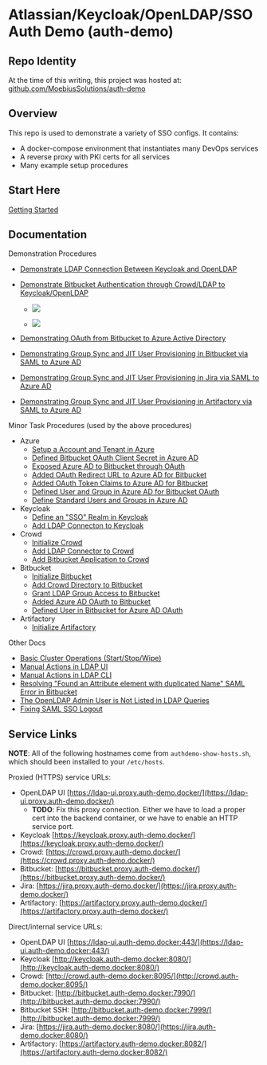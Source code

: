 # Atlassian/Keycloak/OpenLDAP/SSO Auth Demo (auth-demo)

## Repo Identity

At the time of this writing, this project was hosted at:
[github.com/MoebiusSolutions/auth-demo](https://github.com/MoebiusSolutions/auth-demo)

## Overview

This repo is used to demonstrate a variety of SSO configs.
It contains:

* A docker-compose environment that instantiates many DevOps services
* A reverse proxy with PKI certs for all services
* Many example setup procedures

## Start Here

[Getting Started](docs/Getting-Started.md)

## Documentation

Demonstration Procedures

* [Demonstrate LDAP Connection Between Keycloak and OpenLDAP](docs/Demonstrate-LDAP-Connection-Between-Keycloak-and-OpenLDAP.md)

* [Demonstrate Bitbucket Authentication through Crowd/LDAP to Keycloak/OpenLDAP](docs/Demonstrate-Bitbucket-Authentication-through-Crowd-LDAP-to-Keycloak-OpenLDAP.md)

   * [![](https://www.moesol.com/plantuml/png/bOzFIyD04CNlyoc6dCoXf5vB2KG55Ii6YtWfo2OxDalItMLtOnh4xsusvey8KZtDCE_tPkRPd5M41tR4y-KI6y5T0L3HgqEdq8XzuP0BGxaJIWAmFKc7DqbgrB55Pb7xPXW_Q9ARgoJryuep3L9nmk2PCaoqjW6-0-8NgWljISOFGexuIoqcFRYZDgyKAtTodSNRv7w3jpnTHraSUBmSr9c_42whyvBSRDZEV3Qga-7Ig8PxAVSDV03qIN0HJyjN-4XlP2nXdtOdpmhdT3Y3mzCdkUdwIR9_vZSAXdlZwHK-sGwBhesgjUqmFmoxQeZng372KGZznZyv5afMRGXZ-lzuO4huBSGFMv_X4m00)](https://www.moesol.com/plantuml/png/bOzFIyD04CNlyoc6dCoXv5vA82feQSLW4Iy5sSsEpPAuksmsrY1-TxDh_eXGggSPvltUpBoQNXmwZLOUIeT2MYgSr0g07KWvlCrogzyxP0qQtmpZUqDgUvtbVbuBPa1fGHWz4SVCc2R23q3yHarfFCd4grGZ_jpAIOysr1MrPjLUhNYwo-wsk1RvAk5fvF5gK6V-KZhU5XMvsR2RUJwga-7AwgFmKk4R-0G8IN2HJikN-41lP1l2a7QlBahdJ3o3mzDdkUdwMJ8ySug2uTvuUecFJOybDrQtfkanFupxQec9v6YbenZ2nZyv5bhLNGnZ-lzuO4hu8yGlMyZm1G00)
   
   * [![](https://www.moesol.com/plantuml/png/TP71JiCm44Jl_eeL9pXKb6jLLMhB1L54r794GewzRLP9R6DlAF3rs6dJD5IzETgPqPj9KB92gEKtF8p7i2VDXH1IiVMmy7OVq8CCa1-UmadFfCX9m-0AjtgSPrBNP9Acqj9zD3JGt2o8yqQLoEzcciysyvSLRBBfVJwxQMExwz3qZ3-gihBiFK-wDvN7wy2pZ80wNLLw34wl3aq2xHY5EBQ1qQmdcC2o8bL2PNUnJjumMtCIJaVdmZLgyeg1BNIai8rxjTRpy8vq0fctNwGHcdHH7ZKQ9ba5qKcIFC5536ksvEjBwHbC7zokmxR4-0kC1j-ZdPQ_KdUDdmq6ZXPdGIg58S3jdhWuPBwbp3jnCYHtksrFkFEsSL1ZdQCF1Rbs1Cc5zVGhcU9-hU6osd_ZbPqpZo6MFn0gQpX-_040)](https://www.moesol.com/plantuml/png/TP71Ri8m44Jl-OeLf_Q0UaS82UYbAbKZwB5IvTXRiafYk-jDKVlrjGCXf8YRevqPlPaeBOvXnUuGa445A8xFp2iMqkIL5V2btpmkSsKQiabJ6-K_MXff9YkIejKLohkT5ulTycK3ktp-K2mcNMn_7PkUyKVNJbM3vyaCfkfq7NdM4T2agqwFqUdLeqsWFMEMdTh0T34Gp61TawwWTljOfsX5d3qBvzDBuHODiHOG1pqfVCQzEkjbU4ywWvpTDnc4Dbqqeq4hfEgGzP8aJt0HmzbFukPQUW4p17VhYAim_W9hW0Uqy_8twcxngyKWqU8TAAqn1BWxa9J7pBUKUP-T3SdTRJiGxjcr7Xfi2kHGakz6K58wfbyb5FVh3DVL_Xjlx9mpXbZ-IAYTbVZn1m00)

* [Demonstrating OAuth from Bitbucket to Azure Active Directory](docs/Demonstrating-OAuth-from-Bitbucket-to-Azure-Active-Directory.md)

* [Demonstrating Group Sync and JIT User Provisioning in Bitbucket via SAML to Azure AD](docs/Demonstrating-Group-Sync-and-JIT-User-Provisioning-in-Bitbucket-via-SAML-to-Azure-AD.md)

* [Demonstrating Group Sync and JIT User Provisioning in Jira via SAML to Azure AD](docs/Demonstrating-Group-Sync-and-JIT-User-Provisioning-in-Jira-via-SAML-to-Azure-AD.md)

* [Demonstrating Group Sync and JIT User Provisioning in Artifactory via SAML to Azure AD](docs/Demonstrating-Group-Sync-and-JIT-User-Provisioning-in-Artifactory-via-SAML-to-Azure-AD.md)

Minor Task Procedures (used by the above procedures)

* Azure
    * [Setup a Account and Tenant in Azure](docs/Azure_Setup-a-Account-and-Tenant-in-Azure.md)
    * [Defined Bitbucket OAuth Client Secret in Azure AD](docs/Azure_Defined-Bitbucket-OAuth-Client-Secret-in-Azure-AD.md)
    * [Exposed Azure AD to Bitbucket through OAuth](docs/Azure_Exposed-Azure-AD-to-Bitbucket-through-OAuth.md)
    * [Added OAuth Redirect URL to Azure AD for Bitbucket](docs/Azure_Added-OAuth-Redirect-URL-to-Azure-AD-for-Bitbucket.md)
    * [Added OAuth Token Claims to Azure AD for Bitbucket](docs/Azure_Added-OAuth-Token-Claims-to-Azure-AD-for-Bitbucket.md)
    * [Defined User and Group in Azure AD for Bitbucket OAuth](docs/Azure_Defined-User-and-Group-in-Azure-AD-for-Bitbucket-OAuth.md)
    * [Define Standard Users and Groups in Azure AD](docs/Azure_Define-Standard-Users-and-Groups-in-Azure-AD.md)
* Keycloak
    * [Define an "SSO" Realm in Keycloak](docs/Keycloak_Define-an-SSO-Realm-in-Keycloak.md)
    * [Add LDAP Connecton to Keycloak](docs/Keycloak_Add-LDAP-Connecton-to-Keycloak.md)
* Crowd
    * [Initialize Crowd](docs/Crowd_Initialize-Crowd.md)
    * [Add LDAP Connector to Crowd](docs/Crowd_Add-LDAP-Connector-to-Crowd.md)
    * [Add Bitbucket Application to Crowd](docs/Crowd_Add-Bitbucket-Application-to-Crowd.md)
* Bitbucket
    * [Initialize Bitbucket](docs/Bitbucket_Initialize-Bitbucket.md)
    * [Add Crowd Directory to Bitbucket](docs/Bitbucket_Add-Crowd-Directory-to-Bitbucket.md)
    * [Grant LDAP Group Access to Bitbucket](docs/Bitbucket_Grant-LDAP-Group-Access-to-Bitbucket.md)
    * [Added Azure AD OAuth to Bitbucket](docs/Bitbucket_Added-Azure-AD-OAuth-to-Bitbucket.md)
    * [Defined User in Bitbucket for Azure AD OAuth](docs/Bitbucket_Defined-User-in-Bitbucket-for-Azure-AD-OAuth.md)
* Artifactory
    * [Initialize Artifactory](docs/Artifactory_Initialize-Artifactory.md)

Other Docs

* [Basic Cluster Operations (Start/Stop/Wipe)](docs/Basic-Cluster-Operations-Start-Stop-Wipe.md)
* [Manual Actions in LDAP UI](docs/Manual-Actions-in-LDAP-UI.md)
* [Manual Actions in LDAP CLI](docs/Manual-Actions-in-LDAP-CLI.md)
* [Resolving "Found an Attribute element with duplicated Name" SAML Error in Bitbucket](docs/Resolving-Found-an-Attribute-element-with-duplicated-Name-SAML-Error-in-Bitbucket.md)
* [The OpenLDAP Admin User is Not Listed in LDAP Queries](docs/The-OpenLDAP-Admin-User-is-Not-Listed.md)
* [Fixing SAML SSO Logout](docs/Fixing-SAML-SSO-Logout.md)

## Service Links

**NOTE**: All of the following hostnames come from `authdemo-show-hosts.sh`,
which should been installed to your `/etc/hosts`.

Proxied (HTTPS) service URLs:

* OpenLDAP UI [https://ldap-ui.proxy.auth-demo.docker/](https://ldap-ui.proxy.auth-demo.docker/)
   * **TODO**: Fix this proxy connection. Either we have to load a proper cert into the backend container,
     or we have to enable an HTTP service port.
* Keycloak [https://keycloak.proxy.auth-demo.docker/](https://keycloak.proxy.auth-demo.docker/)
* Crowd: [https://crowd.proxy.auth-demo.docker/](https://crowd.proxy.auth-demo.docker/)
* Bitbucket: [https://bitbucket.proxy.auth-demo.docker/](https://bitbucket.proxy.auth-demo.docker/)
* Jira: [https://jira.proxy.auth-demo.docker/](https://jira.proxy.auth-demo.docker/)
* Artifactory: [https://artifactory.proxy.auth-demo.docker/](https://artifactory.proxy.auth-demo.docker/)

Direct/internal service URLs:

* OpenLDAP UI [https://ldap-ui.auth-demo.docker:443/](https://ldap-ui.auth-demo.docker:443/)
* Keycloak [http://keycloak.auth-demo.docker:8080/](http://keycloak.auth-demo.docker:8080/)
* Crowd: [http://crowd.auth-demo.docker:8095/](http://crowd.auth-demo.docker:8095/)
* Bitbucket: [http://bitbucket.auth-demo.docker:7990/](http://bitbucket.auth-demo.docker:7990/)
* Bitbucket SSH: [http://bitbucket.auth-demo.docker:7999/](http://bitbucket.auth-demo.docker:7999/)
* Jira: [https://jira.auth-demo.docker:8080/](https://jira.auth-demo.docker:8080/)
* Artifactory: [https://artifactory.auth-demo.docker:8082/](https://artifactory.auth-demo.docker:8082/)

